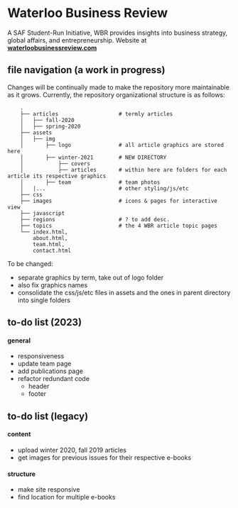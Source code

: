 # Waterloo Business Review
A SAF Student-Run Initiative, WBR provides insights into business strategy, global affairs, and entrepreneurship. Website at **[waterloobusinessreview.com](http://waterloobusinessreview.com/)**

## file navigation (a work in progress)
Changes will be continually made to make the repository more maintainable as it grows. Currently, the repository organizational structure is as follows: 

```
    .
    ├── articles                   # termly articles 
    │   ├── fall-2020      
    │   ├── spring-2020  
    ├── assets                     
    │   ├── img
    │       ├── logo               # all article graphics are stored here 
    │       ├── winter-2021        # NEW DIRECTORY  
    │           ├── covers
    │           ├── articles       # within here are folders for each article its respective graphics
    │       ├── team               # team photos
    │   |...                       # other styling/js/etc 
    ├── css                        
    ├── images                     # icons & pages for interactive view
    ├── javascript                 
    ├── regions                    # ? to add desc.
    ├── topics                     # the 4 WBR article topic pages 
    └── index.html, 
        about.html, 
        team.html, 
        contact.html 
```

To be changed:
- separate graphics by term, take out of logo folder 
- also fix graphics names 
- consolidate the css/js/etc files in assets and the ones in parent directory into single folders

## to-do list (2023)
#### general
- responsiveness
- update team page
- add publications page 
- refactor redundant code
    - header
    - footer   

## to-do list (legacy)
#### content
- upload winter 2020, fall 2019 articles 
- get images for previous issues for their respective e-books 
#### structure 
- make site responsive 
- find location for multiple e-books 

